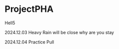 # ProjectPHA

Hell5

2024.12.03
Heavy Rain will be close 
why are you stay

2024.12.04
Practice Pull
